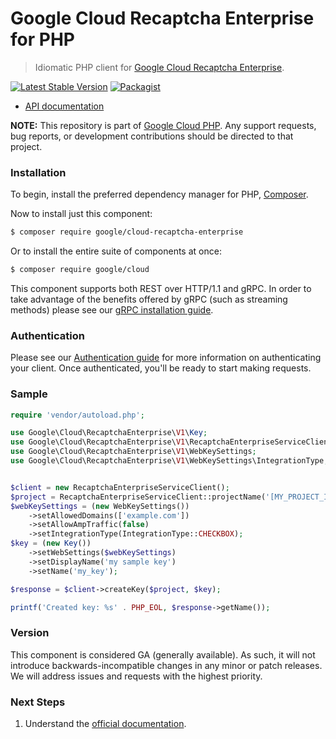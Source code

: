 # Google Cloud Recaptcha Enterprise for PHP

> Idiomatic PHP client for [Google Cloud Recaptcha Enterprise](https://cloud.google.com/recaptcha-enterprise).

[![Latest Stable Version](https://poser.pugx.org/google/cloud-recaptcha-enterprise/v/stable)](https://packagist.org/packages/google/cloud-recaptcha-enterprise) [![Packagist](https://img.shields.io/packagist/dm/google/cloud-recaptcha-enterprise.svg)](https://packagist.org/packages/google/cloud-recaptcha-enterprise)

* [API documentation](http://googleapis.github.io/google-cloud-php/#/docs/cloud-recaptcha-enterprise/latest/recaptchaenterprise/readme)

**NOTE:** This repository is part of [Google Cloud PHP](https://github.com/googleapis/google-cloud-php). Any
support requests, bug reports, or development contributions should be directed to
that project.

### Installation

To begin, install the preferred dependency manager for PHP, [Composer](https://getcomposer.org/).

Now to install just this component:

```sh
$ composer require google/cloud-recaptcha-enterprise
```

Or to install the entire suite of components at once:

```sh
$ composer require google/cloud
```

This component supports both REST over HTTP/1.1 and gRPC. In order to take advantage of the benefits offered by gRPC (such as streaming methods)
please see our [gRPC installation guide](https://cloud.google.com/php/grpc).

### Authentication

Please see our [Authentication guide](https://github.com/googleapis/google-cloud-php/blob/main/AUTHENTICATION.md) for more information
on authenticating your client. Once authenticated, you'll be ready to start making requests.

### Sample

```php
require 'vendor/autoload.php';

use Google\Cloud\RecaptchaEnterprise\V1\Key;
use Google\Cloud\RecaptchaEnterprise\V1\RecaptchaEnterpriseServiceClient;
use Google\Cloud\RecaptchaEnterprise\V1\WebKeySettings;
use Google\Cloud\RecaptchaEnterprise\V1\WebKeySettings\IntegrationType;


$client = new RecaptchaEnterpriseServiceClient();
$project = RecaptchaEnterpriseServiceClient::projectName('[MY_PROJECT_ID]');
$webKeySettings = (new WebKeySettings())
    ->setAllowedDomains(['example.com'])
    ->setAllowAmpTraffic(false)
    ->setIntegrationType(IntegrationType::CHECKBOX);
$key = (new Key())
    ->setWebSettings($webKeySettings)
    ->setDisplayName('my sample key')
    ->setName('my_key');

$response = $client->createKey($project, $key);

printf('Created key: %s' . PHP_EOL, $response->getName());
```

### Version

This component is considered GA (generally available). As such, it will not introduce backwards-incompatible changes in
any minor or patch releases. We will address issues and requests with the highest priority.

### Next Steps

1. Understand the [official documentation](https://cloud.google.com/recaptcha-enterprise/docs).
